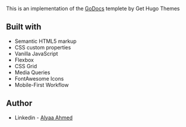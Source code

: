 This is an implementation of the [GoDocs](https://demo.gethugothemes.com/godocs/site/style-1/) templete by Get Hugo Themes

<!-- ## Screenshot

<table>
 <tr>
    <th width="70%">Desktop</th>
    <th width="30%" >| Mobile</th>
  </tr>
  <tr>
    <td><img src="./screenshots/desktop.png"></td>
    <td><img src="./screenshots/mobile.png" height="2500px"></td>
  </tr>
</table>

## Links

- Live Site URL: [Netlify](https://stratbootstrap-creativetemplate-alyaa.netlify.app/) -->

## Built with

- Semantic HTML5 markup
- CSS custom properties
- Vanilla JavaScript
- Flexbox
- CSS Grid
- Media Queries
- FontAwesome Icons
- Mobile-First Workflow

## Author

- Linkedin - [Alyaa Ahmed](https://www.linkedin.com/in/alyaa-ahmed/)
